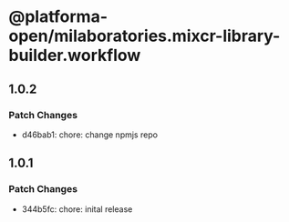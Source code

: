 # @platforma-open/milaboratories.mixcr-library-builder.workflow

## 1.0.2

### Patch Changes

- d46bab1: chore: change npmjs repo

## 1.0.1

### Patch Changes

- 344b5fc: chore: inital release
